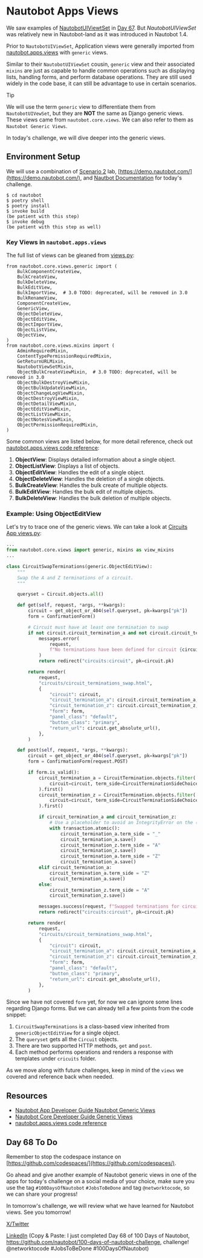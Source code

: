# Nautobot Apps Views

We saw examples of [NautobotUIViewtSet](https://docs.nautobot.com/projects/core/en/stable/development/apps/api/views/nautobotuiviewset/) in [Day 67](../Day067_Nautobot_Views_2_Nautobot_UI_ViewSet/README.md). But *NautobotUIViewSet* was relatively new in Nautobot-land as it was introduced in Nautobot 1.4. 

Prior to `NautobotUIViewSet`, Application views were generally imported from [nautobot.apps.views](https://github.com/nautobot/nautobot/blob/develop/nautobot/apps/views.py) with `generic` views.

Similar to their `NautobotUIViewSet` cousin, `generic` view and their associated `mixins` are just as capable to handle common operations such as displaying lists, handling forms, and perform database operations. They are still used widely in the code base, it can still be advantage to use in certain scenarios. 

> [!TIP]
> We will use the term `generic` view to differentiate them from `NautobotUIVewSet`, but they are **NOT** the same as Django generic views. These views came from `nautobot.core.views`. We can also refer to them as `Nautobot Generic Views`. 

In today's challenge, we will dive deeper into the generic views. 

## Environment Setup

We will use a combination of [Scenario 2](../Lab_Setup/scenario_2_setup/README.md) lab, [https://demo.nautobot.com/](https://demo.nautobot.com/), and [Nautbot Documentation](https://docs.nautobot.com/projects/core/en/latest/user-guide/core-data-model/overview/introduction/) for today's challenge. 

```
$ cd nautobot
$ poetry shell
$ poetry install
$ invoke build
(be patient with this step)
$ invoke debug
(be patient with this step as well)
```

### Key Views in `nautobot.apps.views`

The full list of views can be gleaned from [views.py](https://github.com/nautobot/nautobot/blob/develop/nautobot/apps/views.py): 

```
from nautobot.core.views.generic import (
    BulkComponentCreateView,
    BulkCreateView,
    BulkDeleteView,
    BulkEditView,
    BulkImportView,  # 3.0 TODO: deprecated, will be removed in 3.0
    BulkRenameView,
    ComponentCreateView,
    GenericView,
    ObjectDeleteView,
    ObjectEditView,
    ObjectImportView,
    ObjectListView,
    ObjectView,
)
from nautobot.core.views.mixins import (
    AdminRequiredMixin,
    ContentTypePermissionRequiredMixin,
    GetReturnURLMixin,
    NautobotViewSetMixin,
    ObjectBulkCreateViewMixin,  # 3.0 TODO: deprecated, will be removed in 3.0
    ObjectBulkDestroyViewMixin,
    ObjectBulkUpdateViewMixin,
    ObjectChangeLogViewMixin,
    ObjectDestroyViewMixin,
    ObjectDetailViewMixin,
    ObjectEditViewMixin,
    ObjectListViewMixin,
    ObjectNotesViewMixin,
    ObjectPermissionRequiredMixin,
)
```

Some common views are listed below, for more detail reference, check out [nautobot.apps.views code reference](https://docs.nautobot.com/projects/core/en/stable/code-reference/nautobot/apps/views/): 

1. **ObjectView**: Displays detailed information about a single object.
2. **ObjectListView**: Displays a list of objects.
3. **ObjectEditView**: Handles the edit of a single object.
4. **ObjectDeleteView**: Handles the deletion of a single objects.
6. **BulkCreateView**: Handles the bulk create of multiple objects.
6. **BulkEditView**: Handles the bulk edit of multiple objects.
7. **BulkDeleteView**: Handles the bulk deletion of multiple objects.

### Example: Using ObjectEditView

Let's try to trace one of the generic views. We can take a look at [Circuits App views.py](https://github.com/nautobot/nautobot/blob/develop/nautobot/circuits/views.py ): 

```python
...
from nautobot.core.views import generic, mixins as view_mixins
...

class CircuitSwapTerminations(generic.ObjectEditView):
    """
    Swap the A and Z terminations of a circuit.
    """

    queryset = Circuit.objects.all()

    def get(self, request, *args, **kwargs):
        circuit = get_object_or_404(self.queryset, pk=kwargs["pk"])
        form = ConfirmationForm()

        # Circuit must have at least one termination to swap
        if not circuit.circuit_termination_a and not circuit.circuit_termination_z:
            messages.error(
                request,
                f"No terminations have been defined for circuit {circuit}.",
            )
            return redirect("circuits:circuit", pk=circuit.pk)

        return render(
            request,
            "circuits/circuit_terminations_swap.html",
            {
                "circuit": circuit,
                "circuit_termination_a": circuit.circuit_termination_a,
                "circuit_termination_z": circuit.circuit_termination_z,
                "form": form,
                "panel_class": "default",
                "button_class": "primary",
                "return_url": circuit.get_absolute_url(),
            },
        )

    def post(self, request, *args, **kwargs):
        circuit = get_object_or_404(self.queryset, pk=kwargs["pk"])
        form = ConfirmationForm(request.POST)

        if form.is_valid():
            circuit_termination_a = CircuitTermination.objects.filter(
                circuit=circuit, term_side=CircuitTerminationSideChoices.SIDE_A
            ).first()
            circuit_termination_z = CircuitTermination.objects.filter(
                circuit=circuit, term_side=CircuitTerminationSideChoices.SIDE_Z
            ).first()

            if circuit_termination_a and circuit_termination_z:
                # Use a placeholder to avoid an IntegrityError on the (circuit, term_side) unique constraint
                with transaction.atomic():
                    circuit_termination_a.term_side = "_"
                    circuit_termination_a.save()
                    circuit_termination_z.term_side = "A"
                    circuit_termination_z.save()
                    circuit_termination_a.term_side = "Z"
                    circuit_termination_a.save()
            elif circuit_termination_a:
                circuit_termination_a.term_side = "Z"
                circuit_termination_a.save()
            else:
                circuit_termination_z.term_side = "A"
                circuit_termination_z.save()

            messages.success(request, f"Swapped terminations for circuit {circuit}.")
            return redirect("circuits:circuit", pk=circuit.pk)

        return render(
            request,
            "circuits/circuit_terminations_swap.html",
            {
                "circuit": circuit,
                "circuit_termination_a": circuit.circuit_termination_a,
                "circuit_termination_z": circuit.circuit_termination_z,
                "form": form,
                "panel_class": "default",
                "button_class": "primary",
                "return_url": circuit.get_absolute_url(),
            },
        )
```

Since we have not covered `form` yet, for now we can ignore some lines regarding Django forms. But we can already tell a few points from the code snippet: 

1. `CircuitSwapTerminations` is a class-based view inherited from `genericObjectEditView` for a single object. 
2. The `queryset` gets all the `Circuit` objects.
3. There are two supported HTTP methods, `get` and `post`.  
4. Each method performs operations and renders a response with templates under `cricuits` folder. 

As we move along with future challenges, keep in mind of the `views` we covered and reference back when needed. 

## Resources
- [Nautobot App Developer Guide Nautobot Generic Views](https://docs.nautobot.com/projects/core/en/stable/development/apps/api/views/nautobot-generic-views/)
- [Nautobot Core Developer Guide Generic Views](https://docs.nautobot.com/projects/core/en/stable/development/core/generic-views/)
- [nautobot.apps.views code reference](https://docs.nautobot.com/projects/core/en/stable/code-reference/nautobot/apps/views/)

## Day 68 To Do

Remember to stop the codespace instance on [https://github.com/codespaces/](https://github.com/codespaces/). 

Go ahead and give another example of Nautobot generic views in one of the apps for today's challenge on a social media of your choice, make sure you use the tag `#100DaysOfNautobot` `#JobsToBeDone` and tag `@networktocode`, so we can share your progress! 

In tomorrow's challenge, we will review what we have learned for Nautobot views. See you tomorrow! 

[X/Twitter](<https://twitter.com/intent/tweet?url=https://github.com/nautobot/100-days-of-nautobot&text=I+just+completed+Day+68+of+the+100+days+of+nautobot+challenge+!&hashtags=100DaysOfNautobot,JobsToBeDone>)

[LinkedIn](https://www.linkedin.com/) (Copy & Paste: I just completed Day 68 of 100 Days of Nautobot, https://github.com/nautobot/100-days-of-nautobot-challenge, challenge! @networktocode #JobsToBeDone #100DaysOfNautobot) 
